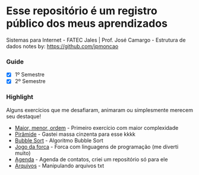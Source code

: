 # Esse repositório é um registro público dos meus aprendizados
Sistemas para Internet - FATEC Jales | Prof. José Camargo - Estrutura de dados
notes by: https://github.com/jpmoncao
### Guide
- [x] 1º Semestre
- [x] 2º Semestre

### Highlight
Alguns exercícios que me desafiaram, animaram ou simplesmente merecem seu destaque!
- [Maior, menor, ordem](https://github.com/jpmoncao/estrutura-de-dados/blob/master/004.estruturas-condicionais/exercicios/ex07.py) - Primeiro exercício com maior complexidade
- [Pirâmide](https://github.com/jpmoncao/estrutura-de-dados/blob/master/005.estruturas-de-repeticao/exercicios/for/ex10.py) - Gastei massa cinzenta para esse kkkk
- [Bubble Sort](https://github.com/jpmoncao/estrutura-de-dados/blob/master/006.listas/desafios/ex03.py) - Algoritmo Bubble Sort
- [Jogo da forca](https://github.com/jpmoncao/estrutura-de-dados/blob/master/006.listas/desafios/ex04.py) - Forca com linguagens de programação (me diverti muito)
- [Agenda](https://github.com/jpmoncao/agenda-python) - Agenda de contatos, criei um repositório só para ele
- [Arquivos](https://github.com/jpmoncao/estrutura-de-dados/tree/master/007.strings/parte-02) - Manipulando arquivos txt
